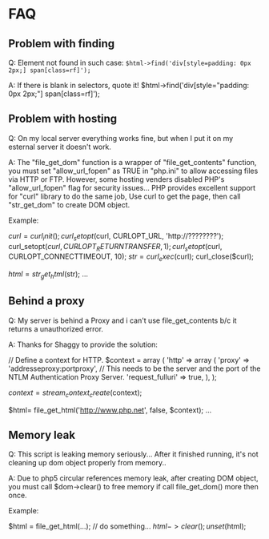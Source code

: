 # FAQ

## Problem with finding

Q: Element not found in such case: `$html->find('div[style=padding: 0px 2px;] span[class=rf]');`

A: If there is blank in selectors, quote it!
$html->find('div[style="padding: 0px 2px;"] span[class=rf]');

## Problem with hosting

Q: On my local server everything works fine, but when I put it on my esternal server it doesn't work.

A: The "file_get_dom" function is a wrapper of "file_get_contents" function,  you must set "allow_url_fopen" as TRUE in "php.ini" to allow accessing files via HTTP or FTP. However, some hosting venders disabled PHP's "allow_url_fopen" flag for security issues... PHP provides excellent support for "curl" library to do the same job, Use curl to get the page, then call "str_get_dom" to create DOM object.

Example:

$curl = curl_init();
curl_setopt($curl, CURLOPT_URL, 'http://????????');
curl_setopt($curl, CURLOPT_RETURNTRANSFER, 1);
curl_setopt($curl, CURLOPT_CONNECTTIMEOUT, 10);
$str = curl_exec($curl);
curl_close($curl);

$html= str_get_html($str);
...

## Behind a proxy

Q: My server is behind a Proxy and i can't use file_get_contents b/c it returns a unauthorized error.

A: Thanks for Shaggy to provide the solution:

// Define a context for HTTP.
$context = array
(
       'http' => array
       (
              'proxy' => 'addresseproxy:portproxy', // This needs to be the server and the port of the NTLM Authentication Proxy Server.
              'request_fulluri' => true,
       ),
);

$context = stream_context_create($context);

$html= file_get_html('http://www.php.net', false, $context);
...

## Memory leak

Q: This script is leaking memory seriously... After it finished running, it's not cleaning up dom object properly from memory..

A: Due to php5 circular references memory leak, after creating DOM object, you must call $dom->clear() to free memory if call file_get_dom() more then once.

Example:

$html = file_get_html(...);
// do something...
$html->clear();
unset($html);